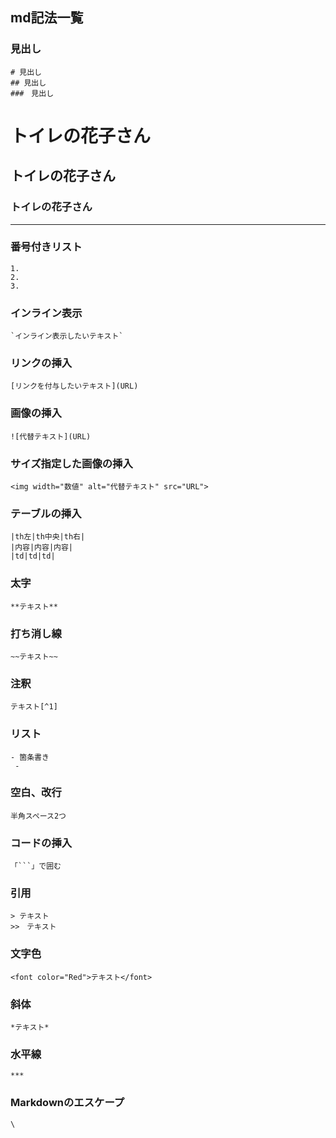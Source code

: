 ## md記法一覧

### 見出し
```
# 見出し
## 見出し
###　見出し
```

# トイレの花子さん
## トイレの花子さん
### トイレの花子さん

***

### 番号付きリスト
```
1.
2.
3.
```

### インライン表示
```
`インライン表示したいテキスト`
```

### リンクの挿入
```
[リンクを付与したいテキスト](URL)
```

### 画像の挿入
```
![代替テキスト](URL)
```

### サイズ指定した画像の挿入
```
<img width="数値" alt="代替テキスト" src="URL">
```

### テーブルの挿入
```
|th左|th中央|th右|
|内容|内容|内容|
|td|td|td|
```

### 太字
```
**テキスト**
```

### 打ち消し線
```
~~テキスト~~
```

### 注釈
```
テキスト[^1]
```

### リスト
```
- 箇条書き
 -
```

### 空白、改行
```
半角スペース2つ
```

### コードの挿入
```
「```」で囲む
```

### 引用
```
> テキスト
>>　テキスト
```

### 文字色
```
<font color="Red">テキスト</font>
```

### 斜体
```
*テキスト*
```

### 水平線
```
***
```

### Markdownのエスケープ
```
\
```
